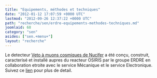 ```yaml
---
title: "Equipements, méthodes et techniques"
date: "2012-01-12 17:07:59 +0000 UTC"
lastmod: "2012-09-26 12:37:22 +0000 UTC"
path: "recherche/sen/erdre-equipements-methodes-techniques.md"
joomlaid: 68
category: "sen"
asides: ["sen.+menu+"]
layout: "recherche"
---
```

Le detecteur [Veto à muons cosmiques de Nucifer](/services-techniques-et-administration/mecanique/projets-realisations) a été conçu, construit, caracterisé et installé aupres du reacteur OSIRIS par le groupe ERDRE en collaboration etroite avec le service Mécanique et le service Electronique. Suivez ce [lien](/) pour plus de detail.
